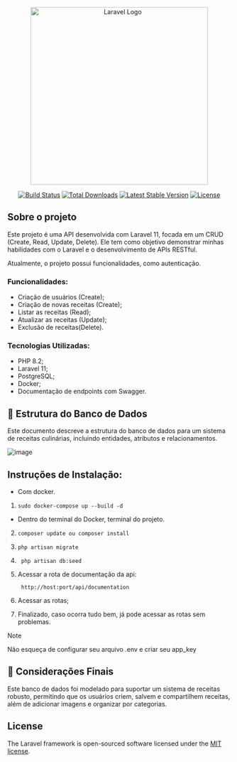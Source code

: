 <p align="center"><a href="https://laravel.com" target="_blank"><img src="https://raw.githubusercontent.com/laravel/art/master/logo-lockup/5%20SVG/2%20CMYK/1%20Full%20Color/laravel-logolockup-cmyk-red.svg" width="400" alt="Laravel Logo"></a></p>

<p align="center">
<a href="https://github.com/laravel/framework/actions"><img src="https://github.com/laravel/framework/workflows/tests/badge.svg" alt="Build Status"></a>
<a href="https://packagist.org/packages/laravel/framework"><img src="https://img.shields.io/packagist/dt/laravel/framework" alt="Total Downloads"></a>
<a href="https://packagist.org/packages/laravel/framework"><img src="https://img.shields.io/packagist/v/laravel/framework" alt="Latest Stable Version"></a>
<a href="https://packagist.org/packages/laravel/framework"><img src="https://img.shields.io/packagist/l/laravel/framework" alt="License"></a>
</p>

## Sobre o projeto
Este projeto é uma API desenvolvida com Laravel 11, focada em um CRUD (Create, Read, Update, Delete). Ele tem como objetivo demonstrar minhas habilidades com o Laravel e o desenvolvimento de APIs RESTful.

Atualmente, o projeto possui funcionalidades, como autenticação.

### Funcionalidades:
- Criação de usuários (Create);
- Criação de novas receitas (Create);
- Listar as receitas (Read);
- Atualizar as receitas (Update);
- Exclusão de receitas(Delete).

### Tecnologias Utilizadas:
- PHP 8.2;
- Laravel 11;
- PostgreSQL;
- Docker;
- Documentação de endpoints com Swagger.


## 📌 Estrutura do Banco de Dados

Este documento descreve a estrutura do banco de dados para um sistema de receitas culinárias, incluindo entidades, atributos e relacionamentos.

![image](https://github.com/user-attachments/assets/d0f79446-1c9f-485f-bf7a-5152f65fb0cd)


## Instruções de Instalação:
- Com docker.
1. ```
   sudo docker-compose up --build -d
   ```

- Dentro do terminal do Docker, terminal do projeto.
2. ```
   composer update ou composer install
   ```
3. ```
   php artisan migrate
   ```
4. ```
    php artisan db:seed
   ```
5. Acessar a rota de documentação da api:
   ```
    http://host:port/api/documentation
   ```
6. Acessar as rotas;

7. Finalizado, caso ocorra tudo bem, já pode acessar as rotas sem problemas.

> [!NOTE]
> Não esqueça de configurar seu arquivo .env e criar seu app_key

## 🚀 Considerações Finais

Este banco de dados foi modelado para suportar um sistema de receitas robusto, permitindo que os usuários criem, salvem e compartilhem receitas, além de adicionar imagens e organizar por categorias.


## License

The Laravel framework is open-sourced software licensed under the [MIT license](https://opensource.org/licenses/MIT).
